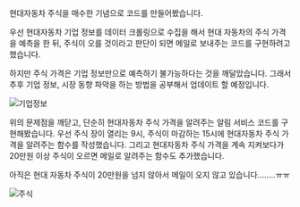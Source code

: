 현대자동차 주식을 매수한 기념으로 코드를 만들어봤습니다.

우선 현대자동차 기업 정보를 데이터 크롤링으로 수집을 해서 현대 자동차의 주식 가격을 예측을 한 뒤, 주식이 오를 것이라고 판단이 되면 메일로 보내주는 코드를 구현하려고 했습니다.

하지만 주식 가격은 기업 정보만으로 예측하기 불가능하다는 것을 깨달았습니다. 그래서 추후 기업 정보, 시장 동향 파악을 하는 방법을 공부해서 업데이트 할 예정입니다.

![기업정보](https://github.com/Leekhoo/stock/assets/137920352/71dbd0f5-4e44-4055-ad81-ffe8bc5e3770)

위의 문제점을 깨닫고, 단순히 현대자동차 주식 가격을 알려주는 알림 서비스 코드를 구현해봤습니다.
우선 주식 장이 열리는 9시, 주식이 마감하는 15시에 현대자동차 주식 가격을 알려주는 함수를 작성했습니다.
그리고 현대자동차 주식 가격을 계속 지켜보다가 20만원 이상 주식이 오르면 메일로 알려주는 함수도 추가했습니다.

아직은 현대 자동차 주식이 20만원을 넘지 않아서 메일이 오지 않고 있습니다........ㅠㅠ

![주식](https://github.com/Leekhoo/stock/assets/137920352/a01e3634-3ec5-473a-b3a2-8de4495d9ae5)
